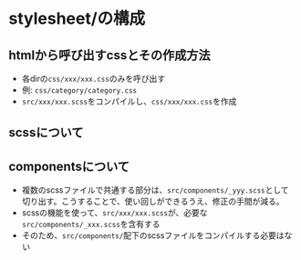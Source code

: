 # stylesheet/の構成

## htmlから呼び出すcssとその作成方法
- 各dirの```css/xxx/xxx.css```のみを呼び出す
- 例: ```css/category/category.css```
- ```src/xxx/xxx.scss```をコンパイルし、```css/xxx/xxx.css```を作成


## scssについて

## componentsについて
- 複数のscssファイルで共通する部分は、```src/components/_yyy.scss```として切り出す。こうすることで、使い回しができるうえ、修正の手間が減る。
- scssの機能を使って、```src/xxx/xxx.scss```が、必要な```src/components/_xxx.scss```を含有する
- そのため、```src/components/```配下のscssファイルをコンパイルする必要はない


